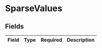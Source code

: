 # SparseValues


## Fields

| Field       | Type        | Required    | Description |
| ----------- | ----------- | ----------- | ----------- |
